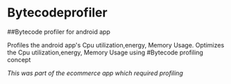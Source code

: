 # Bytecodeprofiler
##Bytecode profiler for android app

Profiles the android app's Cpu utilization,energy, Memory Usage. Optimizes the Cpu utilization,energy, Memory Usage using #Bytecode profiling concept 

*This was part of the ecommerce app which required profiling*
